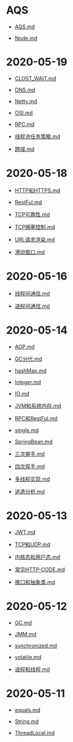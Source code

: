 # AQS
- [AQS.md](AQS/AQS.md)
- [Node.md](AQS/Node.md)
# 2020-05-19
- [CLOST_WAIT.md](2020-05-19/CLOST_WAIT.md)
- [DNS.md](2020-05-19/DNS.md)
- [Netty.md](2020-05-19/Netty.md)
- [OSI.md](2020-05-19/OSI.md)
- [RPC.md](2020-05-19/RPC.md)
- [线程池任务策略.md](2020-05-19/线程池任务策略.md)
- [跨域.md](2020-05-19/跨域.md)
# 2020-05-18
- [HTTP和HTTPS.md](2020-05-18/HTTP和HTTPS.md)
- [RestFul.md](2020-05-18/RestFul.md)
- [TCP可靠性.md](2020-05-18/TCP可靠性.md)
- [TCP拥塞控制.md](2020-05-18/TCP拥塞控制.md)
- [URL请求渲染.md](2020-05-18/URL请求渲染.md)
- [滑动窗口.md](2020-05-18/滑动窗口.md)
# 2020-05-16
- [线程间通信.md](2020-05-16/线程间通信.md)
- [进程间通信.md](2020-05-16/进程间通信.md)
# 2020-05-14
- [AOP.md](2020-05-14/AOP.md)
- [GC分代.md](2020-05-14/GC分代.md)
- [hashMap.md](2020-05-14/hashMap.md)
- [Integer.md](2020-05-14/Integer.md)
- [IO.md](2020-05-14/IO.md)
- [JVM和系统内存.md](2020-05-14/JVM和系统内存.md)
- [RPC和RestFul.md](2020-05-14/RPC和RestFul.md)
- [single.md](2020-05-14/single.md)
- [SpringBean.md](2020-05-14/SpringBean.md)
- [三次握手.md](2020-05-14/三次握手.md)
- [四次挥手.md](2020-05-14/四次挥手.md)
- [多线程实现.md](2020-05-14/多线程实现.md)
- [逃逸分析.md](2020-05-14/逃逸分析.md)
# 2020-05-13
- [JWT.md](2020-05-13/JWT.md)
- [TCP和UDP.md](2020-05-13/TCP和UDP.md)
- [内核态和用户态.md](2020-05-13/内核态和用户态.md)
- [常见HTTP-CODE.md](2020-05-13/常见HTTP-CODE.md)
- [接口和抽象类.md](2020-05-13/接口和抽象类.md)
# 2020-05-12
- [GC.md](2020-05-12/GC.md)
- [JMM.md](2020-05-12/JMM.md)
- [synchronized.md](2020-05-12/synchronized.md)
- [volatile.md](2020-05-12/volatile.md)
- [进程和线程.md](2020-05-12/进程和线程.md)
# 2020-05-11
- [equals.md](2020-05-11/equals.md)
- [String.md](2020-05-11/String.md)
- [ThreadLocal.md](2020-05-11/ThreadLocal.md)
